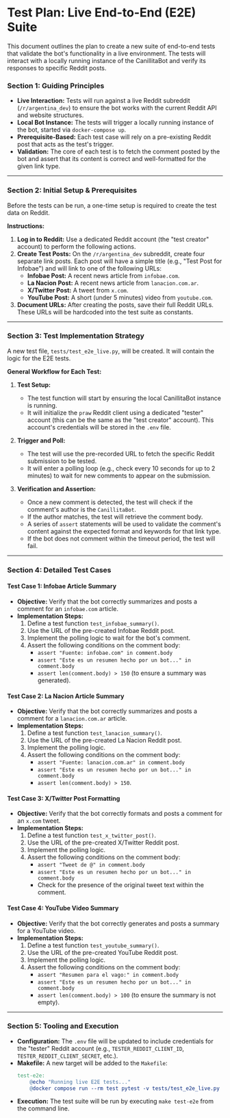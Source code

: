 # Test Plan: Live End-to-End (E2E) Suite

This document outlines the plan to create a new suite of end-to-end tests that validate the bot's functionality in a live environment. The tests will interact with a locally running instance of the CanillitaBot and verify its responses to specific Reddit posts.

### Section 1: Guiding Principles

-   **Live Interaction:** Tests will run against a live Reddit subreddit (`/r/argentina_dev`) to ensure the bot works with the current Reddit API and website structures.
-   **Local Bot Instance:** The tests will trigger a locally running instance of the bot, started via `docker-compose up`.
-   **Prerequisite-Based:** Each test case will rely on a pre-existing Reddit post that acts as the test's trigger.
-   **Validation:** The core of each test is to fetch the comment posted by the bot and assert that its content is correct and well-formatted for the given link type.

---

### Section 2: Initial Setup & Prerequisites

Before the tests can be run, a one-time setup is required to create the test data on Reddit.

**Instructions:**

1.  **Log in to Reddit:** Use a dedicated Reddit account (the "test creator" account) to perform the following actions.
2.  **Create Test Posts:** On the `/r/argentina_dev` subreddit, create four separate link posts. Each post will have a simple title (e.g., "Test Post for Infobae") and will link to one of the following URLs:
    *   **Infobae Post:** A recent news article from `infobae.com`.
    *   **La Nacion Post:** A recent news article from `lanacion.com.ar`.
    *   **X/Twitter Post:** A tweet from `x.com`.
    *   **YouTube Post:** A short (under 5 minutes) video from `youtube.com`.
3.  **Document URLs:** After creating the posts, save their full Reddit URLs. These URLs will be hardcoded into the test suite as constants.

---

### Section 3: Test Implementation Strategy

A new test file, `tests/test_e2e_live.py`, will be created. It will contain the logic for the E2E tests.

**General Workflow for Each Test:**

1.  **Test Setup:**
    -   The test function will start by ensuring the local CanillitaBot instance is running.
    -   It will initialize the `praw` Reddit client using a dedicated "tester" account (this can be the same as the "test creator" account). This account's credentials will be stored in the `.env` file.

2.  **Trigger and Poll:**
    -   The test will use the pre-recorded URL to fetch the specific Reddit submission to be tested.
    -   It will enter a polling loop (e.g., check every 10 seconds for up to 2 minutes) to wait for new comments to appear on the submission.

3.  **Verification and Assertion:**
    -   Once a new comment is detected, the test will check if the comment's author is the `CanillitaBot`.
    -   If the author matches, the test will retrieve the comment body.
    -   A series of `assert` statements will be used to validate the comment's content against the expected format and keywords for that link type.
    -   If the bot does not comment within the timeout period, the test will fail.

---

### Section 4: Detailed Test Cases

#### Test Case 1: Infobae Article Summary

*   **Objective:** Verify that the bot correctly summarizes and posts a comment for an `infobae.com` article.
*   **Implementation Steps:**
    1.  Define a test function `test_infobae_summary()`.
    2.  Use the URL of the pre-created Infobae Reddit post.
    3.  Implement the polling logic to wait for the bot's comment.
    4.  Assert the following conditions on the comment body:
        -   `assert "Fuente: infobae.com" in comment.body`
        -   `assert "Este es un resumen hecho por un bot..." in comment.body`
        -   `assert len(comment.body) > 150` (to ensure a summary was generated).

#### Test Case 2: La Nacion Article Summary

*   **Objective:** Verify that the bot correctly summarizes and posts a comment for a `lanacion.com.ar` article.
*   **Implementation Steps:**
    1.  Define a test function `test_lanacion_summary()`.
    2.  Use the URL of the pre-created La Nacion Reddit post.
    3.  Implement the polling logic.
    4.  Assert the following conditions on the comment body:
        -   `assert "Fuente: lanacion.com.ar" in comment.body`
        -   `assert "Este es un resumen hecho por un bot..." in comment.body`
        -   `assert len(comment.body) > 150`.

#### Test Case 3: X/Twitter Post Formatting

*   **Objective:** Verify that the bot correctly formats and posts a comment for an `x.com` tweet.
*   **Implementation Steps:**
    1.  Define a test function `test_x_twitter_post()`.
    2.  Use the URL of the pre-created X/Twitter Reddit post.
    3.  Implement the polling logic.
    4.  Assert the following conditions on the comment body:
        -   `assert "Tweet de @" in comment.body`
        -   `assert "Este es un resumen hecho por un bot..." in comment.body`
        -   Check for the presence of the original tweet text within the comment.

#### Test Case 4: YouTube Video Summary

*   **Objective:** Verify that the bot correctly generates and posts a summary for a YouTube video.
*   **Implementation Steps:**
    1.  Define a test function `test_youtube_summary()`.
    2.  Use the URL of the pre-created YouTube Reddit post.
    3.  Implement the polling logic.
    4.  Assert the following conditions on the comment body:
        -   `assert "Resumen para el vago:" in comment.body`
        -   `assert "Este es un resumen hecho por un bot..." in comment.body`
        -   `assert len(comment.body) > 100` (to ensure the summary is not empty).

---

### Section 5: Tooling and Execution

-   **Configuration:** The `.env` file will be updated to include credentials for the "tester" Reddit account (e.g., `TESTER_REDDIT_CLIENT_ID`, `TESTER_REDDIT_CLIENT_SECRET`, etc.).
-   **Makefile:** A new target will be added to the `Makefile`:
    ```makefile
    test-e2e:
        @echo "Running live E2E tests..."
        @docker compose run --rm test pytest -v tests/test_e2e_live.py
    ```
-   **Execution:** The test suite will be run by executing `make test-e2e` from the command line.
